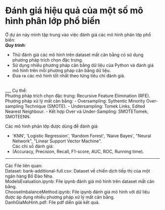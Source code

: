 # Đánh giá hiệu quả của một số mô hình phân lớp phổ biến
Ở dự án này mình tập trung vào việc đánh giá các mô hình phân lớp phổ biến: <br>
**_Quy trình_**: <br>
* Thử đánh giá các mô hình trên dataset mất cân bằng có sử dụng phương pháp trích chọn đặc trưng. <br>
* Sử dụng nhiều phương pháp cân bằng dữ liệu của Python và đánh giá mô hình trên mỗi phương pháp cân bằng dữ liệu. <br>
* Đưa ra các mô hình tốt nhất theo từng tiêu chí đánh giá. <br>
<br>
___
Cụ thể: <br>
Phương pháp trích chọn đặc trưng: Recursive Feature Elimination (RFE). <br>
Phương pháp xử lý mất cân bằng: 
- Oversampling: Sythentic Minority Over-sampling Technique (SMOTE). 
- Undersampling: Tomek Links, Edited Nearest Neighbour.
- Kết hợp Over và Under-Sampling: SMOTETomek, SMOTEENN.

Các mô hình phân lớp được dùng để đánh giá: <br>
- 'KNN', 'Logistic Regression', 'Random Forest', 'Naive Bayes', "Neural Network", "Linear Support Vector Machine". <br> 
Các chỉ số đánh giá: <br>
- (Accuracy, Precision, Recall, F1-score, AUC, ROC, Running time). <br>
___ 
Các File liên quan: <br>
Dataset: bank-additional-full.csv: Dataset về chiến dịch tiếp thị của một ngân hàng Bồ Đào Nha. <br>
ModelsEvaluation.ipynb: File ipynb đánh giá mô hình trên dataset mất cân bằng. <br>
ChooseImbalanceMethod.ipynb: File ipynb đánh giá mô hình với dữ liệu được áp dụng nhiều phương pháp xử lý mất cân bằng. <br>
DanhGiaMoHinh.pdf: File pdf diễn giải kết quả.
